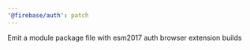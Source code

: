 ```yaml
---
'@firebase/auth': patch
---
```


Emit a module package file with esm2017 auth browser extension builds
